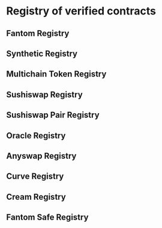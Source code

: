 # Registry of verified contracts

## Fantom Registry <a id="Fantom-Registry"></a>

## Synthetic Registry <a id="Synthetic-Registry"></a>

## Multichain Token Registry <a id="Multichain-Token-Registry"></a>

## Sushiswap Registry <a id="Sushiswap-Registry"></a>

## Sushiswap Pair Registry <a id="Sushiswap-Pair-Registry"></a>

## Oracle Registry <a id="Oracle-Registry"></a>

## Anyswap Registry <a id="Anyswap-Registry"></a>

## Curve Registry <a id="Curve-Registry"></a>

## Cream Registry <a id="Cream-Registry"></a>

## Fantom Safe Registry <a id="fantom-safe-registry"></a>

